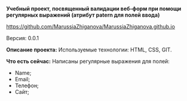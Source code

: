 ﻿**Учебный проект, посвященный валидации веб-форм при помощи регулярных выражений (атрибут patern для полей ввода)**

https://github.com/MarussiaZhiganova/MarussiaZhiganova.github.io

Версия: 0.0.1

**Описание проекта:**
Используемые технологии: HTML, CSS, GIT.

**Что есть сейчас:**
Написаны регулярные выражения для полей:

 - Name;
 - Email;
 - Телефон;
 - Сайт;

